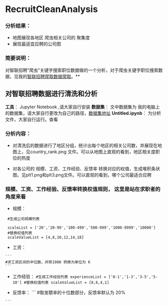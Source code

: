 # RecruitCleanAnalysis

### 分析结果：
 - 地图展现各地区 爬虫相关公司的 聚集度
 - 展现最适宜应聘的公司图

### 简要说明：
 对智联招聘“爬虫”关键字搜索职位数据做的一个分析，对于爬虫关键字职位搜索数据，见我的[智联招聘爬取数据爬取](https://github.com/BuleAnt/RecruitScrapy)。**

## 对智联招聘数据进行清洗和分析

**工具**：  Jupyter Notebook ,请大家自行安装
**数据集**： 文中数据集为 我的电脑上的数据集，请大家自行更改为自己的路径，[数据集地址](https://github.com/BuleAnt/RecruitScrapy/blob/master/RecruitScrapy/data/getRecruitList.csv)
**Untitled.ipynb**： 为分析文件，大家自行运行。查看

### 分析内容：
  
  - 对清洗后的数据进行了地区分组，统计出每个地区的相关公司数，并展现在地图上，见country_rank.png 文件。可以从地图上直观的看到，地区相关度职位的热度

  - 对各公司的 规模、工资、工作经验、反馈率 转换对应的权值，生成堆积条状图，见plt1.png和plt3.png文件。可以直观的看到，哪个公司最适合应聘
  
### 规模、工资、工作经验、反馈率转换权值规则， 这里是站在求职者的角度来看
   - 规模： 
   ```
    #生成公司规模列表
    
    scaleList = ['20','20-99','100-499','500-999','1000-9999','10000']
    #替换权值列表
    scaleValueList = [4,8,10,12,14,18]
   
   ```
   
   - 工资：
   
   
    ```
    #求工资区间的中位数，并除1000 转换为单位为 K
    ```
   - 工作经验： 
    ```
    #生成工作经验列表
    experienceList = ['0-1','1-3','3-5','5-10']
    #替换权值列表
    scaleValueList = [8,6,4,1]
    ```
    
   - 反馈率： 
    ```
    #取发聩率的十位数部分，反馈率默认为 20%
 
    ```
    
